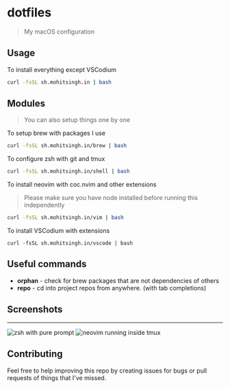 # dotfiles

> My macOS configuration

## Usage

To install everything except VSCodium

```sh
curl -fsSL sh.mohitsingh.in | bash
```

## Modules

> You can also setup things one by one

To setup brew with packages I use

```sh
curl -fsSL sh.mohitsingh.in/brew | bash
```

To configure zsh with git and tmux

```sh
curl -fsSL sh.mohitsingh.in/shell | bash
```

To install neovim with coc.nvim and other extensions

> Please make sure you have node installed before running this independently

```sh
curl -fsSL sh.mohitsingh.in/vim | bash
```

To install VSCodium with extensions

```
curl -fsSL sh.mohitsingh.in/vscode | bash
```

## Useful commands

- **orphan** - check for brew packages that are not dependencies of others
- **repo** - cd into project repos from anywhere. (with tab completions)

## Screenshots

---

![](https://user-images.githubusercontent.com/4941333/67544882-ca7b5e00-f714-11e9-884e-becc97b5d98a.png 'zsh with pure prompt')
![](https://user-images.githubusercontent.com/4941333/67544883-cb13f480-f714-11e9-8c68-cc841b9fa35e.png 'neovim running inside tmux')

## Contributing

Feel free to help improving this repo by creating issues for bugs or pull requests of things that I've missed.
